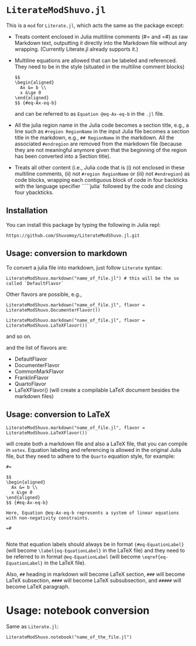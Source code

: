 # `LiterateModShuvo.jl`


This is a `mod` for `Literate.jl`, which acts the same as the package except: 


- Treats content enclosed in Julia multiline comments (#= and =#) as raw Markdown text, outputting it directly into the Markdown file without any wrapping. (Currently Literate.jl already supports it.)

- Multiline equations are allowed that can be labeled and referenced. They need to be in the style (situated in the multiline comment blocks)
  ```
  $$
  \begin{aligned}
    Ax &= b \\
    x &\ge 0
  \end{aligned}
  $$ {#eq-Ax-eq-b}
  ```

  and can be referred to as `Equation @eq-Ax-eq-b` in the `.jl` file.

- All the julia region name in the Julia code becomes a section title, e.g., a line such as `#region RegionName` in the input Julia file becomes a section title in the markdown, e.g., `## RegionName` in the markdown. All the associated `#endregion` are removed from the markdown file (because they are not meaningful anymore given that the beginning of the region has been converted into a Section title). 

- Treats all other content (i.e., Julia code that is (i) not enclosed in these multiline comments, (ii) not  `#region RegionName` or (iii) not `#endregion`) as code blocks, wrapping each contiguous block of code in four backticks with the language specifier `````julia` followed by the code and closing four ybackticks. 

## Installation

You can install this package by typing the following in Julia repl: 

```
https://github.com/Shuvomoy/LiterateModShuvo.jl.git
```

## Usage: conversion to markdown

To convert a julia file into markdown, just follow `Literate` syntax:

```
LiterateModShuvo.markdown("name_of_file.jl") # this will be the so called `DefaultFlavor`
```

Other flavors are possible, e.g., 

```
LiterateModShuvo.markdown("name_of_file.jl", flavor = LiterateModShuvo.DocumenterFlavor())
```

```
LiterateModShuvo.markdown("name_of_file.jl", flavor = LiterateModShuvo.LaTeXFlavor())
```

and so on.

and the list of flavors are:

* DefaultFlavor
* DocumenterFlavor
* CommonMarkFlavor
* FranklinFlavor
* QuartoFlavor
* LaTeXFlavor() (will create a compilable LaTeX document besides the markdown files)

## Usage: conversion to LaTeX

```
LiterateModShuvo.markdown("name_of_file.jl", flavor = LiterateModShuvo.LaTeXFlavor())
```

will create both a markdown file and also a LaTeX file, that you can compile in `xetex`. Equation labeling and referencing is allowed in the original Julia file, but they need to adhere to the `Quarto` equation style, for example:

```
#=

$$
\begin{aligned}
  Ax &= b \\
  x &\ge 0
\end{aligned}
$$ {#eq-Ax-eq-b}

Here, Equation @eq-Ax-eq-b represents a system of linear equations with non-negativity constraints.

=#


```

Note that equation labels should always be in format `{#eq-EquationLabel}` (will become `\label{eq-EquationLabel}` in the LaTeX file) and they need to be referred to in format `@eq-EquationLabel` (will become `\eqref{eq-EquationLabel}` in the LaTeX file).

Also, `##` heading in markdown will become LaTeX section, `###` will become LaTeX subsection, `####` will become LaTeX subsubsection, and `#####` will become LaTeX paragraph.

# Usage: notebook conversion

Same as `Literate.jl`:

```
LiterateModShuvo.notebook("name_of_the_file.jl")
```





